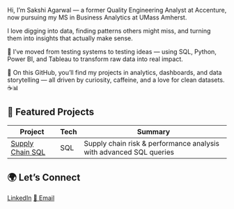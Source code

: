 Hi, I’m Sakshi Agarwal — a former Quality Engineering Analyst at Accenture, now pursuing my MS in Business Analytics at UMass Amherst.

I love digging into data, finding patterns others might miss, and turning them into insights that actually make sense.

🧩 I’ve moved from testing systems to testing ideas — using SQL, Python, Power BI, and Tableau to transform raw data into real impact.

💬 On this GitHub, you’ll find my projects in analytics, dashboards, and data storytelling — all driven by curiosity, caffeine, and a love for clean datasets. ☕📊

## 📁 Featured Projects
| Project | Tech | Summary |
|--------|------|---------|
| [Supply Chain SQL](https://github.com/agarwalsakshi-x/supplychain-performance-sql) | SQL | Supply chain risk & performance analysis with advanced SQL queries |


## 🌍 Let’s Connect
[LinkedIn](https://www.linkedin.com/in/sakshiagarwal19/)
[📧 Email](mailto:8sakshi.agarwal@email.com)
